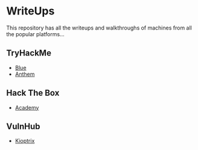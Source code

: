 # WriteUps
This repository has all the writeups and walkthroughs of machines from all the popular platforms... 

## TryHackMe

- [Blue](https://github.com/mishqatabid/WriteUps/blob/main/TryHackMe/Blue.md)
- [Anthem](https://github.com/mishqatabid/WriteUps/blob/main/TryHackMe/Anthem.md)

## Hack The Box

- [Academy](https://github.com/mishqatabid/WtiteUps/blob/main)

## VulnHub

- [Kioptrix](https://github.com/mishqatabid/WriteUps/blob/main/VulnHub/Kioptrix_Level1.md)
